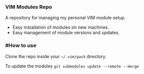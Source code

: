 ### VIM Modules Repo
A repository for managing my personal VIM module setup.
- Easy installation of modules on new machines.
- Easy management of module versions and updates.

### #How to use
Clone the repo inside your `~/.vim/pack` directory.

To update the modules `git submodules update --remote --merge`

